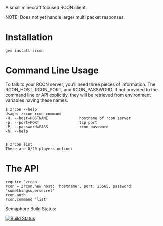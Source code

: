 
A small minecraft focused RCON client.

NOTE: Does not yet handle large/ multi packet responses.


# Installation

```
gem install zrcon
```

# Command Line Usage

To talk to your RCON server, you'll need three pieces of information.  The
RCON_HOST, RCON_PORT, and RCON_PASSWORD.  If not provided to the command line
or API explicitly, they will be retrieved from environment variables having
these names.

```
$ zrcon --help
Usage: zrcon rcon-command
-H, --host=HOSTNAME              hostname of rcon server
-p, --port=PORT                  tcp port
-P, --password=PASS              rcon password
-h, --help


$ zrcon list
There are 0/20 players online:
```

# The API

```
require 'zrcon'
rcon = Zrcon.new host: 'hostname', port: 25565, password: 'somethingsupersecret'
rcon.auth
rcon.command 'list'
```

Semaphore Build Status:

[![Build Status](https://semaphoreci.com/api/v1/alibby/zrcon/branches/master/shields_badge.svg)](https://semaphoreci.com/alibby/zrcon)

